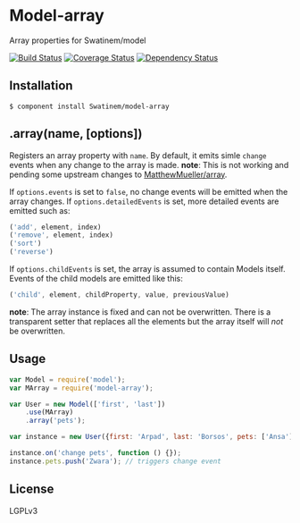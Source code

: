 # Model-array

Array properties for Swatinem/model

[![Build Status](https://travis-ci.org/Swatinem/model-array.png?branch=master)](https://travis-ci.org/Swatinem/model-array)
[![Coverage Status](https://coveralls.io/repos/Swatinem/model-array/badge.png?branch=master)](https://coveralls.io/r/Swatinem/model-array)
[![Dependency Status](https://gemnasium.com/Swatinem/model-array.png)](https://gemnasium.com/Swatinem/model-array)

## Installation

    $ component install Swatinem/model-array

## .array(name, [options])

Registers an array property with `name`.
By default, it emits simle `change` events when any change to the array is made.
**note**: This is not working and pending some upstream changes
to [MatthewMueller/array](https://github.com/MatthewMueller/array).

If `options.events` is set to `false`, no change events will be emitted when
the array changes.
If `options.detailedEvents` is set, more detailed events are emitted such as:

```js
('add', element, index)
('remove', element, index)
('sort')
('reverse')
```

If `options.childEvents` is set, the array is assumed to contain Models itself.
Events of the child models are emitted like this:

```js
('child', element, childProperty, value, previousValue)
```

**note**: The array instance is fixed and can not be overwritten. There is a
transparent setter that replaces all the elements but the array itself will
*not* be overwritten.

## Usage

```js
var Model = require('model');
var MArray = require('model-array');

var User = new Model(['first', 'last'])
	.use(MArray)
	.array('pets');

var instance = new User({first: 'Arpad', last: 'Borsos', pets: ['Ansa']});

instance.on('change pets', function () {});
instance.pets.push('Zwara'); // triggers change event

```

## License

  LGPLv3

